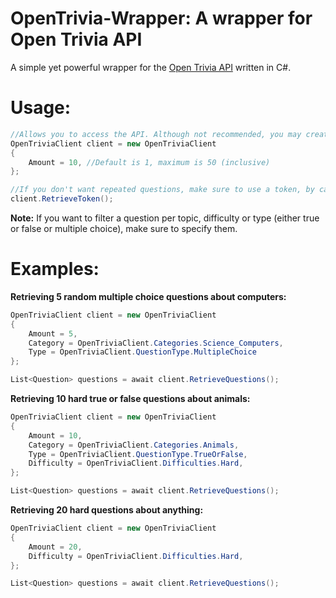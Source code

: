 # OpenTrivia-Wrapper: A wrapper for Open Trivia API
A simple yet powerful wrapper for the [Open Trivia API](https://opentdb.com/api_config.php) written in C#.

# Usage:
```csharp
//Allows you to access the API. Although not recommended, you may create several instances of this class.
OpenTriviaClient client = new OpenTriviaClient 
{
    Amount = 10, //Default is 1, maximum is 50 (inclusive)
};

//If you don't want repeated questions, make sure to use a token, by calling the RetrieveToken method.
client.RetrieveToken();
```
**Note:** If you want to filter a question per topic, difficulty or type (either true or false or multiple choice), make sure to specify them.

# Examples:
**Retrieving 5 random multiple choice questions about computers:**
```csharp
OpenTriviaClient client = new OpenTriviaClient
{
    Amount = 5,
    Category = OpenTriviaClient.Categories.Science_Computers,
    Type = OpenTriviaClient.QuestionType.MultipleChoice
};

List<Question> questions = await client.RetrieveQuestions();
```

**Retrieving 10 hard true or false questions about animals:**
```csharp
OpenTriviaClient client = new OpenTriviaClient
{
    Amount = 10,
    Category = OpenTriviaClient.Categories.Animals,
    Type = OpenTriviaClient.QuestionType.TrueOrFalse,
    Difficulty = OpenTriviaClient.Difficulties.Hard,
};

List<Question> questions = await client.RetrieveQuestions();
```

**Retrieving 20 hard questions about anything:**
```csharp
OpenTriviaClient client = new OpenTriviaClient
{
    Amount = 20,
    Difficulty = OpenTriviaClient.Difficulties.Hard,
};

List<Question> questions = await client.RetrieveQuestions();
```
